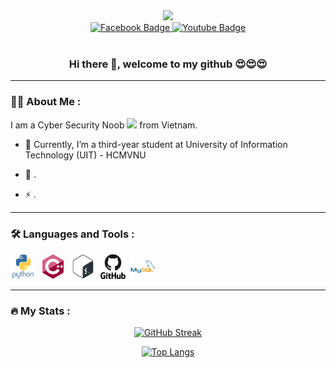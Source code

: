 <div id="header" align="center">
  <img src="https://media.giphy.com/media/M9gbBd9nbDrOTu1Mqx/giphy.gif" width="100"/>
  <div id="badges">
    <a href="https://www.facebook.com/janlele91/">
      <img src="https://img.shields.io/badge/Facebook-2f468a?style=for-the-badge&logo=facebook&logoColor=white" alt="Facebook Badge"/>
    </a>
    <a href="https://www.linkedin.com/in/ducluongtran9121/">
      <img src="https://img.shields.io/badge/Linkedin-blue?style=for-the-badge&logo=youtube&logoColor=white" alt="Youtube Badge"/>
    </a>
    
  </div>
  <img src="https://komarev.com/ghpvc/?username=ducluongtran9121&style=flat-square&color=blue" alt=""/>

  ### Hi there 👋, welcome to my github 😍😍😍
</div>

---

### :woman_technologist: About Me :

I am a Cyber Security Noob <img src="https://media.giphy.com/media/WUlplcMpOCEmTGBtBW/giphy.gif" width="30"> from Vietnam.

- :telescope: Currently, I’m a third-year student at University of Information Technology (UIT) - HCMVNU

- :seedling: .

- :zap: .


---

### :hammer_and_wrench: Languages and Tools :
<div>
  <img src="https://github.com/devicons/devicon/blob/master/icons/python/python-original-wordmark.svg" title="Python" alt="Python" width="40" height="40"/>&nbsp;
  <img src="https://github.com/devicons/devicon/blob/master/icons/cplusplus/cplusplus-original.svg" title="C++" alt="C++" width="40" height="40"/>&nbsp;
  <img src="https://github.com/devicons/devicon/blob/master/icons/bash/bash-original.svg" title="Bash" alt="Bash" width="40" height="40"/>&nbsp;
  <img src="https://github.com/devicons/devicon/blob/master/icons/github/github-original-wordmark.svg" title="Github" alt="Github" width="40" height="40"/>&nbsp;
  <img src="https://github.com/devicons/devicon/blob/master/icons/mysql/mysql-original-wordmark.svg" title="mysql" alt="MySQL" width="40" height="40"/>&nbsp;
  
  
</div>

---

### :fire: My Stats :

<div id="stats" align="center">
  
  [![GitHub Streak](http://github-readme-streak-stats.herokuapp.com?user=ducluongtran9121&theme=dark&background=000000)](https://git.io/streak-stats)

  [![Top Langs](https://github-readme-stats.vercel.app/api/top-langs/?username=ducluongtran9121&layout=compact&theme=vision-friendly-dark)](https://github.com/anuraghazra/github-readme-stats)
  
</div>
  
  <!--
**ducluongtran9121/ducluongtran9121** is a ✨ _special_ ✨ repository because its `README.md` (this file) appears on your GitHub profile.

Here are some ideas to get you started:

- 🔭 I’m currently working on ...
- 🌱 I’m currently learning ...
- 👯 I’m looking to collaborate on ...
- 🤔 I’m looking for help with ...
- 💬 Ask me about ...
- 📫 How to reach me: ...
- 😄 Pronouns: ...
- ⚡ Fun fact: ...
-->


